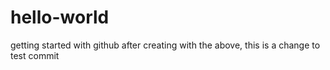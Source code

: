 # hello-world
getting started with github
after creating with the above, this is a change to test commit
